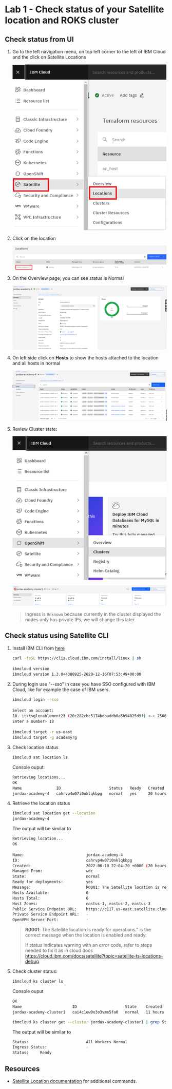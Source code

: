 # Lab 1 - Check status of your Satellite location and ROKS cluster

## Check status from UI

1. Go to the left navigation menu, on top left corner to the left of IBM Cloud and the click on Satellite Locations

    ![image-20220610103944390](../../azure/.pastes/image-20220610103944390.png)

1. Click on the location

    ![image-20220610104015815](.pastes/image-20220610104015815-16571346074312.png)

1. On the Overview page, you can see status is Normal

    ![image-20220706211200636](.pastes/image-20220706211200636.png)

1. On left side click on **Hosts** to show the hosts attached to the location and all hosts in normal

    ![image-20220611215131389](../../azure/.pastes/image-20220611215131389.png)

1. Review Cluster state:

    ![image-20220616173642404](../../azure/.pastes/image-20220616173642404.png)

    ![image-20220706211307091](.pastes/image-20220706211307091.png)

    > Ingress is `Unknown` because currently in the cluster displayed the nodes only has private IPs, we will change this later

## Check status using Satellite CLI

1. Install IBM CLI from [here](https://cloud.ibm.com/docs/cli?topic=cli-install-ibmcloud-cli)

    ```sh
    curl -fsSL https://clis.cloud.ibm.com/install/linux | sh

    ibmcloud version
    ibmcloud version 1.3.0+4308925-2020-12-16T07:53:49+00:00
    ```

1. During login use "--sso" in case you have SSO configured with IBM Cloud, like for example the case of IBM users.

    ```sh
    ibmcloud login --sso

    Select an account:
    18. itztsglenablement23 (20c282cbc5174bdbaddb0a5b94025d9f) <-> 2566264
    Enter a number> 18

    ibmcloud target -r us-east
    ibmcloud target -g academyrg
    ```

1. Check location status

    ```sh
    ibmcloud sat location ls
    ```

    Console ouput:
    ```sh
    Retrieving locations...
    OK
    Name               ID                     Status   Ready   Created        Hosts (used/total)   Managed From
    jordax-academy-4   cahrvp4w07i0nklqkbpg   normal   yes     20 hours ago   6 / 6                wdc
    ```

1. Retrieve the location status

    ```sh
    ibmcloud sat location get --location 
    jordax-academy-4
    ```

    The output will be similar to

    ```sh
    Retrieving location...
    OK

    Name:                           jordax-academy-4
    ID:                             cahrvp4w07i0nklqkbpg
    Created:                        2022-06-10 22:04:20 +0000 (20 hours ago)
    Managed From:                   wdc
    State:                          normal
    Ready for deployments:          yes
    Message:                        R0001: The Satellite location is ready for operations.
    Hosts Available:                0
    Hosts Total:                    6
    Host Zones:                     eastus-1, eastus-2, eastus-3
    Public Service Endpoint URL:    https://c117.us-east.satellite.cloud.ibm.com:30623
    Private Service Endpoint URL:   -
    OpenVPN Server Port:            -
    ```

    > **R0001**: The Satellite location is ready for operations." is the correct message when the location is enabled and ready.
    >
    > If status indicates warning with an error code, refer to steps needed to fix it as in cloud docs https://cloud.ibm.com/docs/satellite?topic=satellite-ts-locations-debug

1. Check cluster status:

    ```sh
    ibmcloud ks cluster ls
    ```

    Console ouput

    ```sh
    OK
    Name                      ID                     State    Created        Workers   Location           Version                 Resource Group Name   Provider
    jordax-academy-cluster1   cai4c1ew0o3o3vme5fa0   normal   11 hours ago   3         jordax-academy-4   4.9.33_1540_openshift   academyrg             satellite
    ```

    ```sh
    ibmcloud ks cluster get --cluster jordax-academy-cluster1 | grep Status
    ```

    The output will be similar to

    ```sh
    Status:                         All Workers Normal
    Ingress Status:                 -
    Status:     Ready
    ```

## Resources

* [Satellite Location documentation](https://cloud.ibm.com/docs/satellite?topic=satellite-locations) for additional commands.
